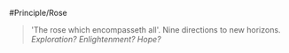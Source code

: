 #Principle/Rose 

>'The rose which encompasseth all'. Nine directions to new horizons. *Exploration? Enlightenment? Hope?*
